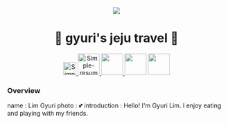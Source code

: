 <div align="middle">
    <img src="https://user-images.githubusercontent.com/108508273/177024303-8001cf09-5bcd-4999-969d-60b82995a163.jpeg">
</div>

<h1 align="center"> 🍊 gyuri's jeju travel 🍊</h1>

<p align="center">
  	<a href="https://www.instagram.com/gg.__.yul/">
    	<img src="https://user-images.githubusercontent.com/108508273/177026130-2be6d81f-d24c-45e2-b6ef-5f6a42d8fb27.png" width = '30' height='30'
	alt="Simple-resume is released under the instagram license." />
  	</a>
        <a href="https://www.instagram.com/p/CfYU-ooJBZ3/"> 
	<img src="https://user-images.githubusercontent.com/108508273/177027038-dbc520fb-cb56-401b-ab62-d8726a45d506.JPG" width ='50' height='50'
	alt="Simple-resume is released under the instagram license." />
	</a>
	<a href="https://www.instagram.com/p/CfYbo78p5oP/">
	<img src="https://user-images.githubusercontent.com/108508273/177027389-6998d616-f1b4-4ffe-be16-15146df63f5c.jpg" width='50' height='50'> 
	</a>
	<a href="https://www.instagram.com/p/CfbGPLwpaDk/">
	<img src="https://user-images.githubusercontent.com/108508273/177027457-2bd23789-3322-46f3-bf06-d04a8b6a88d7.jpg" width='50' height='50' ></a>
   <a href="https://www.instagram.com/p/B8DCbCgB9RE/">
  <img src="https://user-images.githubusercontent.com/108508273/177027479-74ba5c9d-c4ad-4dde-a466-ea7c67a94795.JPG" width='50' height='50' >
  </a>
</p>

### Overview
 name : Lim Gyuri 
 photo : 💕
 introduction : Hello! I'm Gyuri Lim. I enjoy eating and playing with my friends. 



